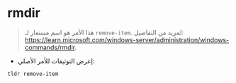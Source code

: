 # rmdir

> هذا الأمر هو اسم مستعار لـ `remove-item`.
> لمزيد من التفاصيل: <https://learn.microsoft.com/windows-server/administration/windows-commands/rmdir>.

- إعرض التوثيقات للأمر الأصلي:

`tldr remove-item`

